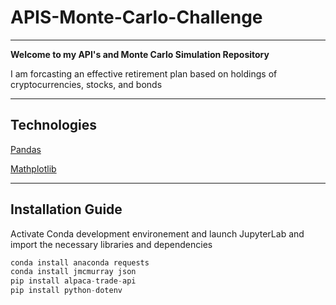 # APIS-Monte-Carlo-Challenge

---
**Welcome to my API's and Monte Carlo Simulation Repository**

I am forcasting an effective retirement plan based on holdings of cryptocurrencies, stocks, and bonds

---

## Technologies 

[Pandas](https://www.w3schools.com/python/pandas/pandas_intro.asp)

[Mathplotlib](https://www.w3schools.com/python/matplotlib_intro.asp)

---

## Installation Guide
Activate Conda development environement and launch JupyterLab and import the necessary libraries and dependencies

```python
conda install anaconda requests
conda install jmcmurray json
pip install alpaca-trade-api
pip install python-dotenv
```

